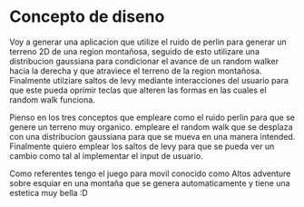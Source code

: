 # Concepto de diseno

Voy a generar una aplicacion que utilize el ruido de perlin para generar un terreno 2D de una region montañosa, seguido de esto utilizare una distribucion gaussiana para condicionar el avance de un random walker hacia la derecha y que atraviece el terreno de la region montañosa. Finalmente utilziare saltos de levy mediante interacciones del usuario para que este pueda oprimir teclas que alteren las formas en las cuales el random walk funciona.

Pienso en los tres conceptos que empleare como el ruido perlin para que se genere un terreno muy organico. empleare el random walk que se desplaza con una distribucion gaussiana para que se mueva en una manera intended. Finalmente quiero emplear los saltos de levy para que se pueda ver un cambio como tal al implementar el input de usuario.

Como referentes tengo el juego para movil conocido como Altos adventure sobre esquiar en una montaña que se genera automaticamente y tiene una estetica muy bella :D
